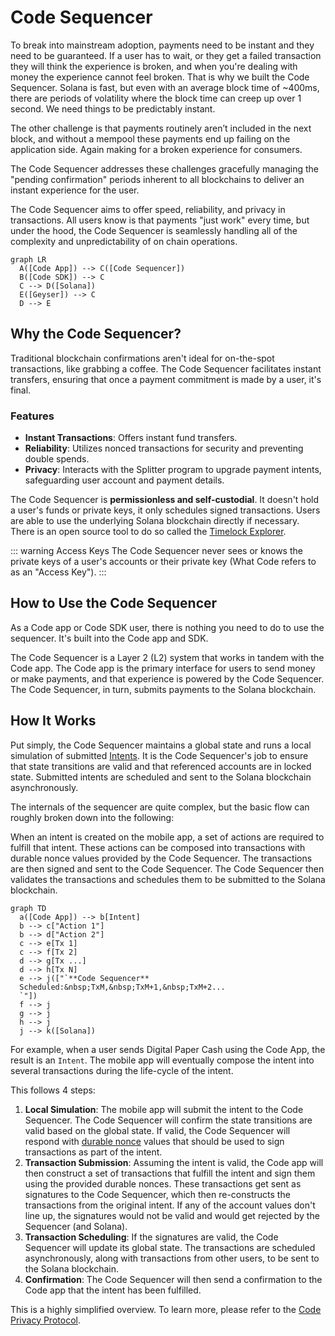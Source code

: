 # Code Sequencer
To break into mainstream adoption, payments need to be instant and they need to be guaranteed. If a user has to wait, or they get a failed transaction they will think the experience is broken, and when you're dealing with money the experience cannot feel broken. That is why we built the Code Sequencer. Solana is fast, but even with an average block time of ~400ms, there are periods of volatility where the block time can creep up over 1 second. We need things to be predictably instant. 

The other challenge is that payments routinely aren’t included in the next block, and without a mempool these payments end up failing on the application side. Again making for a broken experience for consumers. 

The Code Sequencer addresses these challenges gracefully managing the "pending confirmation" periods inherent to all blockchains to deliver an instant experience for the user.

The Code Sequencer aims to offer speed, reliability, and privacy in transactions. All users know is that payments "just work" every time, but under the hood, the Code Sequencer is seamlessly handling all of the complexity and unpredictability of on chain operations.

```mermaid
graph LR
  A([Code App]) --> C([Code Sequencer])
  B([Code SDK]) --> C
  C --> D([Solana])
  E([Geyser]) --> C
  D --> E
```

## Why the Code Sequencer?
Traditional blockchain confirmations aren't ideal for on-the-spot transactions, like grabbing a coffee. The Code Sequencer facilitates instant transfers, ensuring that once a payment commitment is made by a user, it's final.

### Features

* **Instant Transactions**: Offers instant fund transfers.
* **Reliability**: Utilizes nonced transactions for security and preventing double spends.
* **Privacy**: Interacts with the Splitter program to upgrade payment intents, safeguarding user account and payment details.

The Code Sequencer is **permissionless and self-custodial**. It doesn't hold a user's funds or private keys, it only schedules signed transactions. Users are able to use the underlying Solana blockchain directly if necessary. There is an open source tool to do so called the [Timelock Explorer](https://github.com/code-wallet/timelock-explorer/tree/main).

::: warning Access Keys
The Code Sequencer never sees or knows the private keys of a user's accounts or their private key (What Code refers to as an "Access Key").
:::

## How to Use the Code Sequencer
As a Code app or Code SDK user, there is nothing you need to do to use the sequencer. It's built into the Code app and SDK.

The Code Sequencer is a Layer 2 (L2) system that works in tandem with the Code app. The Code app is the primary interface for users to send money or make payments, and that experience is powered by the Code Sequencer. The Code Sequencer, in turn, submits payments to the Solana blockchain. 

## How It Works

Put simply, the Code Sequencer maintains a global state and runs a local simulation of submitted [Intents](../intents/introduction.md). It is the Code Sequencer's job to ensure that state transitions are valid and that referenced accounts are in locked state. Submitted intents are scheduled and sent to the Solana blockchain asynchronously.

The internals of the sequencer are quite complex, but the basic flow can roughly broken down into the following: 

When an intent is created on the mobile app, a set of actions are required to fulfill that intent. These actions can be composed into transactions with durable nonce values provided by the Code Sequencer. The transactions are then signed and sent to the Code Sequencer. The Code Sequencer then validates the transactions and schedules them to be submitted to the Solana blockchain.

```mermaid
graph TD
  a([Code App]) --> b[Intent]
  b --> c["Action 1"]
  b --> d["Action 2"]
  c --> e[Tx 1]
  c --> f[Tx 2]
  d --> g[Tx ...]
  d --> h[Tx N]
  e --> j(["`**Code Sequencer**
  Scheduled:&nbsp;TxM,&nbsp;TxM+1,&nbsp;TxM+2...
  `"])
  f --> j
  g --> j
  h --> j
  j --> k([Solana])
```

For example, when a user sends Digital Paper Cash using the Code App, the result is an `Intent`. The mobile app will eventually compose the intent into several transactions during the life-cycle of the intent. 

This follows 4 steps:

1. **Local Simulation**: The mobile app will submit the intent to the Code Sequencer. The Code Sequencer will confirm the state transitions are valid based on the global state. If valid, the Code Sequencer will respond with [durable nonce](https://docs.solana.com/offline-signing/durable-nonce) values that should be used to sign transactions as part of the intent.
2. **Transaction Submission**: Assuming the intent is valid, the Code app will then construct a set of transactions that fulfill the intent and sign them using the provided durable nonces. These transactions get sent as signatures to the Code Sequencer, which then re-constructs the transactions from the original intent. If any of the account values don't line up, the signatures would not be valid and would get rejected by the Sequencer (and Solana). 
3. **Transaction Scheduling**: If the signatures are valid, the Code Sequencer will update its global state. The transactions are scheduled asynchronously, along with transactions from other users, to be sent to the Solana blockchain.
4. **Confirmation**: The Code Sequencer will then send a confirmation to the Code app that the intent has been fulfilled.

This is a highly simplified overview. To learn more, please refer to the [Code Privacy Protocol](./splitter.md).

